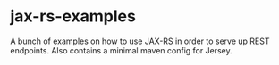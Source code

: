 # jax-rs-examples
A bunch of examples on how to use JAX-RS in order to serve up REST endpoints.  Also contains a minimal maven config for Jersey.
